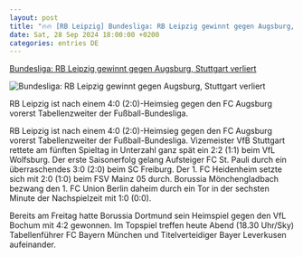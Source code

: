 ```yaml
---
layout: post
title: "🔥🔥 [RB Leipzig] Bundesliga: RB Leipzig gewinnt gegen Augsburg, Stuttgart verliert"
date: Sat, 28 Sep 2024 18:00:00 +0200
categories: entries DE
---
```

[Bundesliga: RB Leipzig gewinnt gegen Augsburg, Stuttgart verliert](https://www.noz.de/sport/fussball/artikel/bundesliga-rb-leipzig-gewinnt-gegen-augsburg-stuttgart-verliert-47799380)

![Bundesliga: RB Leipzig gewinnt gegen Augsburg, Stuttgart verliert](https://images.noz-mhn.de/img/47799393/crop/cbase_16_9-w1200/898406636/1045829612/bundesliga.jpg)

RB Leipzig ist nach einem 4:0 (2:0)-Heimsieg gegen den FC Augsburg vorerst Tabellenzweiter der Fußball-Bundesliga.

RB Leipzig ist nach einem 4:0 (2:0)-Heimsieg gegen den FC Augsburg vorerst Tabellenzweiter der Fußball-Bundesliga. Vizemeister VfB Stuttgart rettete am fünften Spieltag in Unterzahl ganz spät ein 2:2 (1:1) beim VfL Wolfsburg. Der erste Saisonerfolg gelang Aufsteiger FC St. Pauli durch ein überraschendes 3:0 (2:0) beim SC Freiburg. Der 1. FC Heidenheim setzte sich mit 2:0 (1:0) beim FSV Mainz 05 durch. Borussia Mönchengladbach bezwang den 1. FC Union Berlin daheim durch ein Tor in der sechsten Minute der Nachspielzeit mit 1:0 (0:0).

Bereits am Freitag hatte Borussia Dortmund sein Heimspiel gegen den VfL Bochum mit 4:2 gewonnen. Im Topspiel treffen heute Abend (18.30 Uhr/Sky) Tabellenführer FC Bayern München und Titelverteidiger Bayer Leverkusen aufeinander.

